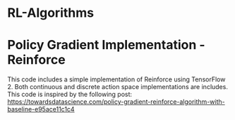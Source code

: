 # RL-Algorithms
# Policy Gradient Implementation - Reinforce
This code includes a simple implementation of Reinforce using TensorFlow 2. Both continuous and discrete action space implementations are includes.  This code is  inspired by the following post: https://towardsdatascience.com/policy-gradient-reinforce-algorithm-with-baseline-e95ace11c1c4
